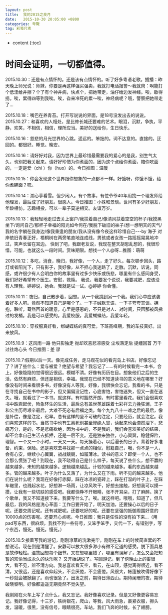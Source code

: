 ```yaml
---
layout: post
title:  我的2015之良月
date:   2015-10-30 20:05:00 +0800
categories: 卑陬
tag: 彩笺尺素
---
```


* content
{:toc}


时间会证明，一切都值得。
====================================

2015.10.30：还是有点情怀的。还是该有点情怀的。听了好多粤语老歌。插播：昨天晚上师兄说：师妹，你要是再这样强买强卖，我就打电话报警～我就岗：啊能打个低洼给井擦？个了有个神井病，快点个，把她带走，油仔给边发神经。唉，歇得捞。唉，累得四等到我唉。唉，旮来冷死的累～唉，神经病呢？哦，警察把她带走了…

2015.10.18：嘴巴在养青苔。打开写说说的界面，是18号没发出去的说说。2015.10.27：和喜欢的人相处，是比修长城还要难的艺术。眼泪，沉默，争执，平静，欢笑，不相信，相信，理所应当。美好的送给你，生日快乐。

2015.10.16：慈悲的月光世界的心跳。遥远的。笨拙的。词不达意的。直接的。迂回的。都很好。睡觉。晚安。

2015.10.16：请好好对我，因为世界上最珍惜最需要我的爱心的是我，别生气太久，也别把我关起来。请好好珍惜为你煮面的，因为这个点给你煮面，陪你吃面的，一定是爱（chi ）你（huo）的。今日推图：温暖

2015.10.15：你会发现这个世界跟你想象的一点都不一样。好饿呀，你饿不饿，给你煮碗面？嗯。

2015.10.14：湖心亭看雪。但少闲人。有个故事，有位爷爷40年用找一个理发师给他理发，最后成了好朋友。很感人。今日推图：小殊和景琰。世间有多少好朋友，年龄相仿，志趣相投，可以一辈子莫逆相交。友谊万岁。

2015.10.13：我轻轻地走过去关上窗户/我扶着自己/像清风扶着空空的杯子/我摸黑坐下/询问自己/那杯子幸福的阳光如今何在/我脱下破旧的袜子/想一想明天的天气/我的名字躺在我身边/像我重逢的朋友/我从没有像今夜这样珍惜自己---by 海子
对岸依旧青春正好，梧桐树在两旁笔直地连成线，男孩或者女孩一路摇摇晃晃地冲过，笑声长留在耳边。
快到了吧，我跟老友说，我现在整天胡思乱想的，我很珍惜，可能，也就这么一段时间。赏味期限。想找一个人@呀…推图：萌萌

2015.10.12：多吃，消食，晚归，我好像，一个人，走了好久。每次顿步回头，路灯或者阳光下，只有影子，我好像，从不担心我迷路了，走散。沉默，诉说，同感，或许很少有人会明白你的故事里有过多少快乐或伤悲，哪里有什么感同身受，我们好好希望有个医生。安慰，救赎。
我说，我要发个说说，我要减肥，应该没有人理我。婷婷说，她会。我就是试一试。@婷婷 你会懂。

2015.10.11：夜归，自己散步着，回想。从一个我跳到另一个我。我们心中应该装着好多人吧。竟然不知道自己是哪个了。一下子缄默无语，一下子夸夸其谈。拥抱，聆听，蓦然回首的暖意，心里是感恩的，不只是对人、对时间，只因那被风拂过的发梢。我是可以感受的。我爱校服，我爱蝴蝶结，我爱年轻。

2015.10.10：穿校服真好看，绑蝴蝶结的真可爱。下班高峰期，我的车技真好。出来放风。

2015.10.9：这风雨一路 他只影独走 抛却欢喜悲凉感受 尘埃落定后 提缰回首 万千过往烙心头 今日推图：差 谬

2015.10.7:假期以后一天。像完成任务，走马观花似的看完岛上书店。好像忘记了？讲了些什么：爱与被爱？绝望与希望？我忘记了……有的时候看完一本书，合上，好像隐隐的觉得很近很远。模糊不清。好像有历历在目。想象他们之后的生活，依然有麻烦，但还是相信，幸福。我现在已经不知道读书的意义地在哪里？好像没有时间来看很多书，好像没有人等我，好像，我很快会忘记，我看的书，只是在寻找自己在书中的影子，但又偏偏没记性，心底害怕，害怕迷失，但又一直在迷失。哦，就看过了一本书。就这样。有时豁然开朗，有时雾里看花。我们会很喜欢书中跌宕起伏，险象环生的生活，最后总有盖世英雄踩着七彩祥云力挽狂澜，王子和公主历尽艰辛最后，大难不死必有后福之类。每个九九八十一难之后的最后，像是补偿，像是注定，迟早。总有这样的坚不可破的注定，只要经历，就会注定。我们喜欢这样的书。当然书中也有生离死别甚至惨绝人寰，读起来也会潸然泪下，悲痛万分，是的，不是悲痛欲绝，因为书中的，不是我的，我们会喜欢美好的结果，却不会拿自己生活去抵押，还是一层不变。还是独来独往，小心翼翼，稳健保险，理智。一个又一个小时，一天又一天。每天操着心，以后漫长的日子。背着好多准备，约束，保险。还是喜欢去寻找那一点点的相似，慰籍自己，哦，你不是一人，会有心安，继续小心翼翼，战战兢兢，如履薄冰。读书的意义？即使一个人，也不会那么慌张了吧？到现在，我不晓得自己是什么样子，每天说了些什么，想不赢的越来越多，未知的越来越多。逻辑越来越乱。计较的越来越多。看的东西越来越多。管的越来越多。叶子为什么又落了，为什么又在下雨。听不见的越来越多。他们在说什么呢？我现在好像打赤脚，踩在冰凉的瓷砖上，踩在打湿的叶子上，在踩车辙里，也溅起水花，好想淋一场雨，让凉风吹干，好想去接触，好想我可以摸一摸，让我有一些切肤的感受吧。我都快睁不开眼睛，张不开耳朵，打了麻醉。换了个歌单，我又不知道接下来，我要写什么了。唉。就这样吧。哦哦，知道了，但凡最后，我的风格是洗心革面：工作日要开始了，明天加油，还要操心以后的日子呢。还要交周记呢。还有减肥呢。还要吃好的呢。还要在坚强的抵御周围好意的10000点的伤害呢。还要开心点呢。今日推图：我只是任性的没有拍下来...（用pad写东西，很麻烦，我找不到一些符号，又笨手笨手，交代一下，有错别字，写个东西，慢死。慢死。慢死。）

2015.10.5:接着写我的游记，刚刚潦草的洗漱完毕，刚刚在车上的时候简直累的不想说话。现在倒是清醒了。安静可以放大很多渺小有微不足道的感受。脱下面具总是故作轻松。温故回想每个细节。又在想哪里错了，哪里有误解了，怎么又会把短暂的欢愉当成永久的快乐呢？
又开始胡说了。写回游记。到了傍晚山上的雾很大，看不见，辨不清方向。我总喜欢看天空，看云，在山顶，感觉离得很近，看不清，又很远，还是喜欢仰起头，不会厌倦，不会疲倦。风很大，帐篷被吹得好像下一秒就会被掀翻了。雨也很急了。出发之前，期待日薄西山。期待阑珊的夜，期待破晓黎明。好像都遥遥无期竟然不觉失望。

我刚刚在火车上写了点什么，我又忘记。我好像喜欢记录。但是又好像更容易忘记。我好像记得，十三岁，铁树银花，爬山，等我，风大雨急，裹紧衣服，擦头发，温暖，很黑，没有信号，眼睛很亮，车站，我们飞奔的时候，长了翅膀。